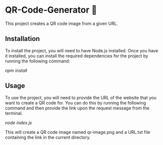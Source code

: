 # QR-Code-Generator :iphone:

This project creates a QR code image from a given URL.

## Installation

To install the project, you will need to have Node.js installed. Once you have it installed, you can install the required dependencies for the project by running the following command:

_npm install_
## Usage

To use the project, you will need to provide the URL of the website that you want to create a QR code for. You can do this by running the following command and then provide the link upon the request message from the terminal.

_node index.js_

This will create a QR code image named qr-image.png and a URL.txt file containing the link in the current directory.
